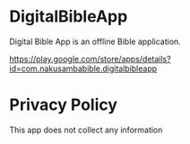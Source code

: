 # DigitalBibleApp

Digital Bible App is an offline Bible application.

https://play.google.com/store/apps/details?id=com.nakusambabible.digitalbibleapp


# Privacy Policy
This app does not collect any information
